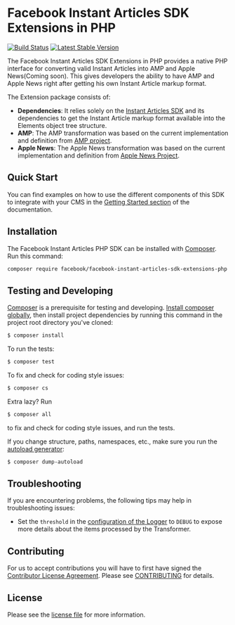 # Facebook Instant Articles SDK Extensions in PHP #

[![Build Status](https://travis-ci.org/facebook/facebook-instant-articles-sdk-extensions-in-php.svg?branch=master)](https://travis-ci.org/facebook/facebook-instant-articles-sdk-extensions-in-php)
[![Latest Stable Version](https://poser.pugx.org/facebook/facebook-instant-articles-sdk-extensions-in-php/v/stable)](https://packagist.org/packages/facebook/facebook-instant-articles-sdk-extensions-in-php)

The Facebook Instant Articles SDK Extensions in PHP provides a native PHP interface for converting valid Instant Articles into AMP and Apple News(Coming soon). This gives developers the ability to have AMP and Apple News right after getting his own Instant Article markup format.

The Extension package consists of:
- **Dependencies**: It relies solely on the [Instant Articles SDK](https://github.com/Facebook/facebook-instant-articles-sdk-php) and its dependencies to get the Instant Article markup format available into the Elements object tree structure.
- **AMP**: The AMP transformation was based on the current implementation and definition from [AMP project](https://www.ampproject.org/).
- **Apple News**: The Apple News transformation was based on the current implementation and definition from [Apple News Project](https://developer.apple.com/news-publisher/).

## Quick Start
You can find examples on how to use the different components of this SDK to integrate with your CMS in the [Getting Started section](https://developers.facebook.com/docs/instant-articles/other-formats/#getting-started) of the documentation.

## Installation

The Facebook Instant Articles PHP SDK can be installed with [Composer](https://getcomposer.org/). Run this command:

```sh
composer require facebook/facebook-instant-articles-sdk-extensions-php
```

## Testing and Developing ##

[Composer](https://getcomposer.org/) is a prerequisite for testing and developing. [Install composer globally](https://getcomposer.org/doc/00-intro.md#globally), then install project dependencies by running this command in the project root directory you've cloned:
```sh
$ composer install
```

To run the tests:

```sh
$ composer test
```

To fix and check for coding style issues:

```sh
$ composer cs
```

Extra lazy? Run

```sh
$ composer all
```

to fix and check for coding style issues, and run the tests.

If you change structure, paths, namespaces, etc., make sure you run the [autoload generator](https://getcomposer.org/doc/03-cli.md#dump-autoload):
```sh
$ composer dump-autoload
```

## Troubleshooting

If you are encountering problems, the following tips may help in troubleshooting issues:

- Set the `threshold` in the [configuration of the Logger](https://logging.apache.org/log4php/docs/configuration.html#PHP) to `DEBUG` to expose more details about the items processed by the Transformer.

## Contributing

For us to accept contributions you will have to first have signed the [Contributor License Agreement](https://code.facebook.com/cla). Please see [CONTRIBUTING](https://github.com/facebook/facebook-instant-articles-sdk-extensions-in-php/blob/master/CONTRIBUTING.md) for details.

## License

Please see the [license file](https://github.com/facebook/facebook-instant-articles-sdk-extensions-in-php/blob/master/LICENSE) for more information.
